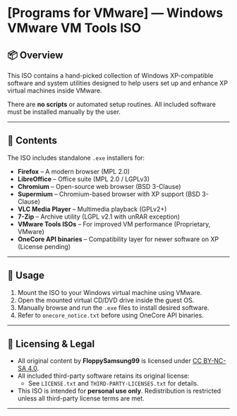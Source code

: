 # [Programs for VMware] — Windows VMware VM Tools ISO

## 📦 Overview

This ISO contains a hand-picked collection of Windows XP-compatible software and system utilities designed to help users set up and enhance XP virtual machines inside VMware.

There are **no scripts** or automated setup routines. All included software must be installed manually by the user.

---

## 📁 Contents

The ISO includes standalone `.exe` installers for:

- **Firefox** – A modern browser (MPL 2.0)
- **LibreOffice** – Office suite (MPL 2.0 / LGPLv3)
- **Chromium** – Open-source web browser (BSD 3-Clause)
- **Supermium** – Chromium-based browser with XP support (BSD 3-Clause)
- **VLC Media Player** – Multimedia playback (GPLv2+)
- **7-Zip** – Archive utility (LGPL v2.1 with unRAR exception)
- **VMware Tools ISOs** – For improved VM performance (Proprietary, VMware)
- **OneCore API binaries** – Compatibility layer for newer software on XP (License pending)

---

## 🔧 Usage

1. Mount the ISO to your Windows virtual machine using VMware.
2. Open the mounted virtual CD/DVD drive inside the guest OS.
3. Manually browse and run the `.exe` files to install desired software.
4. Refer to `onecore_notice.txt` before using OneCore API binaries.

---

## 🔐 Licensing & Legal

- All original content by **FloppySamsung99** is licensed under [CC BY-NC-SA 4.0](https://creativecommons.org/licenses/by-nc-sa/4.0/).
- All included third-party software retains its original license:
  - See `LICENSE.txt` and `THIRD-PARTY-LICENSES.txt` for details.
- This ISO is intended for **personal use only**. Redistribution is restricted unless all third-party license terms are met.

---
